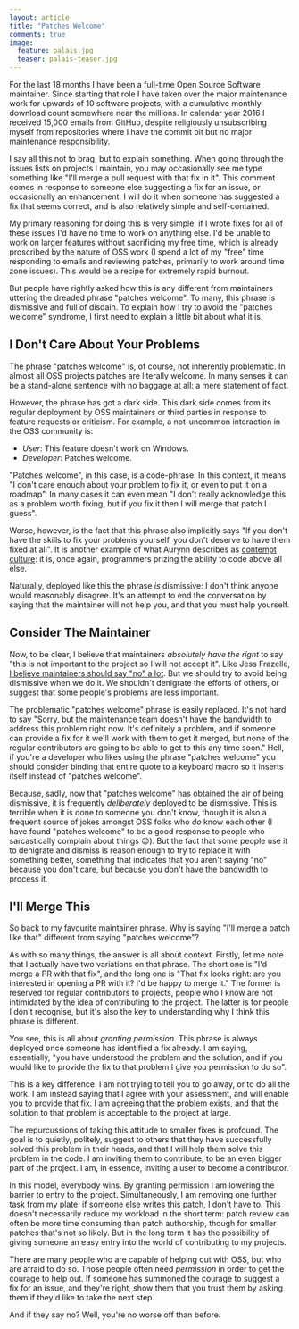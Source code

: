 ```yaml
---
layout: article
title: "Patches Welcome"
comments: true
image:
  feature: palais.jpg
  teaser: palais-teaser.jpg
---
```


For the last 18 months I have been a full-time Open Source Software maintainer. Since starting that role I have taken over the major maintenance work for upwards of 10 software projects, with a cumulative monthly download count somewhere near the millions. In calendar year 2016 I received 15,000 emails from GitHub, despite religiously unsubscribing myself from repositories where I have the commit bit but no major maintenance responsibility.

I say all this not to brag, but to explain something. When going through the issues lists on projects I maintain, you may occasionally see me type something like "I'll merge a pull request with that fix in it". This comment comes in response to someone else suggesting a fix for an issue, or occasionally an enhancement. I will do it when someone has suggested a fix that seems correct, and is also relatively simple and self-contained.

My primary reasoning for doing this is very simple: if I wrote fixes for all of these issues I'd have no time to work on anything else. I'd be unable to work on larger features without sacrificing my free time, which is already proscribed by the nature of OSS work (I spend a lot of my "free" time responding to emails and reviewing patches, primarily to work around time zone issues). This would be a recipe for extremely rapid burnout.

But people have rightly asked how this is any different from maintainers uttering the dreaded phrase "patches welcome". To many, this phrase is dismissive and full of disdain. To explain how I try to avoid the "patches welcome" syndrome, I first need to explain a little bit about what it is.

## I Don't Care About Your Problems

The phrase "patches welcome" is, of course, not inherently problematic. In almost all OSS projects patches are literally welcome. In many senses it can be a stand-alone sentence with no baggage at all: a mere statement of fact.

However, the phrase has got a dark side. This dark side comes from its regular deployment by OSS maintainers or third parties in response to feature requests or criticism. For example, a not-uncommon interaction in the OSS community is:

- *User*: This feature doesn't work on Windows.
- *Developer*: Patches welcome.

"Patches welcome", in this case, is a code-phrase. In this context, it means "I don't care enough about your problem to fix it, or even to put it on a roadmap". In many cases it can even mean "I don't really acknowledge this as a problem worth fixing, but if you fix it then I will merge that patch I guess".

Worse, however, is the fact that this phrase also implicitly says "If you don't have the skills to fix your problems yourself, you don't deserve to have them fixed at all". It is another example of what Aurynn describes as [contempt culture](http://blog.aurynn.com/contempt-culture): it is, once again, programmers prizing the ability to code above all else.

Naturally, deployed like this the phrase *is* dismissive: I don't think anyone would reasonably disagree. It's an attempt to end the conversation by saying that the maintainer will not help you, and that you must help yourself.

## Consider The Maintainer

Now, to be clear, I believe that maintainers *absolutely have the right* to say "this is not important to the project so I will not accept it". Like Jess Frazelle, [I believe maintainers should say "no" a lot](https://blog.jessfraz.com/post/the-art-of-closing/). But we should try to avoid being dismissive when we do it. We shouldn't denigrate the efforts of others, or suggest that some people's problems are less important.

The problematic "patches welcome" phrase is easily replaced. It's not hard to say "Sorry, but the maintenance team doesn't have the bandwidth to address this problem right now. It's definitely a problem, and if someone can provide a fix for it we'll work with them to get it merged, but none of the regular contributors are going to be able to get to this any time soon." Hell, if you're a developer who likes using the phrase "patches welcome" you should consider binding that entire quote to a keyboard macro so it inserts itself instead of "patches welcome".

Because, sadly, now that "patches welcome" has obtained the air of being dismissive, it is frequently *deliberately* deployed to be dismissive. This is terrible when it is done to someone you don't know, though it is also a frequent source of jokes amongst OSS folks who *do* know each other (I have found "patches welcome" to be a good response to people who sarcastically complain about things 😉). But the fact that some people use it to denigrate and dismiss is reason enough to try to replace it with something better, something that indicates that you aren't saying "no" because you don't care, but because you don't have the bandwidth to process it.


## I'll Merge This

So back to my favourite maintainer phrase. Why is saying "I'll merge a patch like that" different from saying "patches welcome"?

As with so many things, the answer is all about context. Firstly, let me note that I actually have two variations on that phrase. The short one is "I'd merge a PR with that fix", and the long one is "That fix looks right: are you interested in opening a PR with it? I'd be happy to merge it." The former is reserved for regular contributors to projects, people who I know are not intimidated by the idea of contributing to the project. The latter is for people I don't recognise, but it's also the key to understanding why I think this phrase is different.

You see, this is all about *granting permission*. This phrase is always deployed once someone has identified a fix already. I am saying, essentially, "you have understood the problem and the solution, and if you would like to provide the fix to that problem I give you permission to do so".

This is a key difference. I am not trying to tell you to go away, or to do all the work. I am instead saying that I agree with your assessment, and will enable you to provide that fix. I am agreeing that the problem exists, and that the solution to that problem is acceptable to the project at large.

The repurcussions of taking this attitude to smaller fixes is profound. The goal is to quietly, politely, suggest to others that they have successfully solved this problem in their heads, and that I will help them solve this problem in the code. I am inviting them to contribute, to be an even bigger part of the project. I am, in essence, inviting a user to become a contributor.

In this model, everybody wins. By granting permission I am lowering the barrier to entry to the project. Simultaneously, I am removing one further task from my plate: if someone else writes this patch, I don't have to. This doesn't necessarily reduce my workload in the short term: patch review can often be more time consuming than patch authorship, though for smaller patches that's not so likely. But in the long term it has the possibility of giving someone an easy entry into the world of contributing to my projects.

There are many people who are capable of helping out with OSS, but who are afraid to do so. Those people often need *permission* in order to get the courage to help out. If someone has summoned the courage to suggest a fix for an issue, and they're right, show them that you trust them by asking them if they'd like to take the next step.

And if they say no? Well, you're no worse off than before.